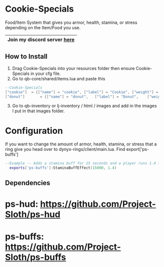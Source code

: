 # Cookie-Specials
Food/Item System that gives you armor, health, stamina, or stress depending on the Item/Food you use.

| Join my discord server [here](https://discord.gg/92wvWvsh) |
| ------------------------------------------------------------ |

##

## How to Install
1. Drag Cookie-Specials into your resources folder then ensure Cookie-Specials in your cfg file.
2. Go to qb-core/shared/items.lua and paste this
```lua
--Cookie-Specials
["cookie"] 	= {["name"] = "cookie", ["label"] = "Cookie", ["weight"] = 0, 		["type"] = "item", 		["image"] = "Cookie.png",  ["unique"] = true, 		["useable"] = true, 	["shouldClose"] = true,   ["combinable"] = nil,   ["description"] = "Special Cookie"},
["donut"] 		= {["name"] = "donut", 	 ["label"] = "Donut",    ["weight"] = 0, 		["type"] = "item", 		["image"] = "donut.png", 	["unique"] = true, 		["useable"] = true, 	["shouldClose"] = true,   ["combinable"] = nil,   ["description"] = "Special Donut"},
```
3. Go to qb-inventory or lj-inventory / html / images and add in the images I put in that images folder.

# Configuration

If you want to change the amount of armor, health, stamina, or stress that a ring give you head over to dynyx-rings/client/main.lua. Find export['ps-buffs']
```lua
--Example -- Adds a stamina buff for 15 seconds and a player runs 1.4 faster.
  exports['ps-buffs']:StaminaBuffEffect(15000, 1.4)
  ```

## Dependencies
# ps-hud: https://github.com/Project-Sloth/ps-hud
# ps-buffs: https://github.com/Project-Sloth/ps-buffs
